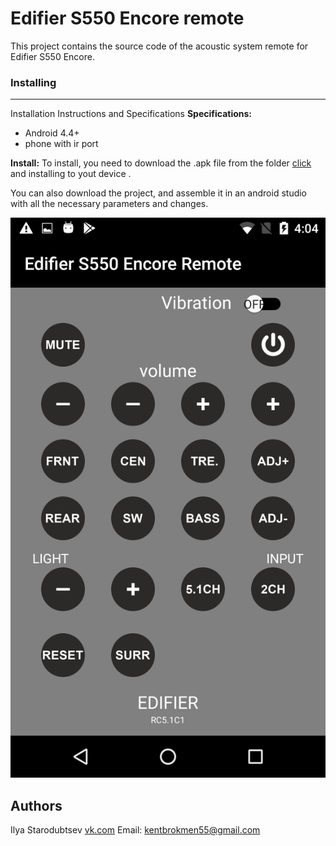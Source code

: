 # Edifier S550 Encore remote
This project contains the source code of the acoustic system remote for Edifier S550 Encore.

### Installing
---
Installation Instructions and Specifications
**Specifications:**
* Android 4.4+
* phone with ir port

**Install:**
To install, you need to download the .apk file from the folder [click]() and installing to yout device .

You can also download the project, and assemble it in an android studio with all the necessary parameters and changes.


![Screenshot app](https://raw.githubusercontent.com/wikipedia555/S550-Encore/master/Screenshot.png)

## Authors
Ilya Starodubtsev [vk.com](https://vk.com/id19640082)  Email: kentbrokmen55@gmail.com

